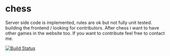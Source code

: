chess
=====
Server side code is implemented, rules are ok but not fully unit tested.
building the frontend / looking for contributors. After chess i want to have other
games in the website too. If you want to contribute feel free to contact me.

[![Build Status](https://travis-ci.org/papaloizouc/chess-python.png?branch=master)](https://travis-ci.org/papaloizouc/chess-python)